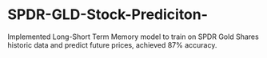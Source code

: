 # SPDR-GLD-Stock-Prediciton-
Implemented Long-Short Term Memory model to train on SPDR Gold Shares historic data and predict future prices, achieved 87% accuracy.
